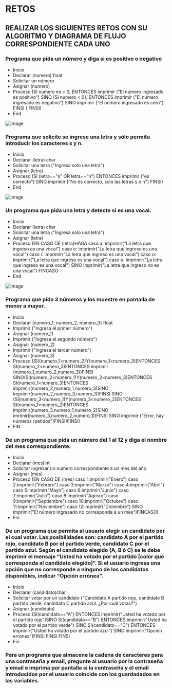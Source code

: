 # RETOS
## REALIZAR LOS SIGUIENTES RETOS CON SU ALGORITMO Y DIAGRAMA DE FLUJO CORRESPONDIENTE CADA UNO 

### Programa que pida un número y diga si es positivo o negativo
* Inicio
* Declarar (numero) float
* Solicitar un número
* Asignar (numero)
* Proceso (Si numero es > 0, ENTONCES imprimir ("El número ingresado es positivo") SINO (SI  numero <  0), ENTONCES imprimir ("El número ingresado es negativo")  SINO imprimir ("El número ingresado es cero") FINSI ) FINSI)
* End


![image](https://user-images.githubusercontent.com/101481188/160222558-d1f5b0b5-9def-44cb-a54b-0d6ee39eacf2.png)



### Programa que solicite se ingrese una letra y sólo permita introducir los caracteres s y n.
* Inicio
* Declarar (letra) char
* Solicitar una letra  ("Ingresa solo una letra")
* Asignar (letra)
* Proceso (SI (letra=="s" OR letra=="n") ENTONCES  imprimir  ("es correcto") SINO imprimir ("No es correcto, solo las letras s   o    n") FINSI)
* End

![image](https://user-images.githubusercontent.com/101481188/160223402-3e554797-5764-453a-89cc-9b9e8c0222b1.png)


### Un programa que pida una letra y detecte si es una vocal. 
* Inicio
*  Declarar (letra) char
*  Solicitar una letra ("Ingresa solo una letra")
*  Asignar (letra)
*  Proceso (EN CASO DE (letra)HAGA caso a: imprimir("La letra que ingreso es una vocal") caso e: imprimir("La letra que ingreso es una vocal") caso i: imprimir("La letra que ingreso es una vocal") caso o: imprimir("La letra que ingreso es una vocal") caso u: imprimir("La letra que ingreso es una vocal") SINO imprimir("La letra que ingreso no es una vocal") FINCASO
*  End

![image](https://user-images.githubusercontent.com/101481188/160247174-1dea82da-1daa-4236-abab-7ef485dc73eb.png)

### Programa que pida 3 números y los muestre en pantalla de menor a mayor.  
* Inicio
* Declarar (numero_1, numero_2, numero_3) float
* Imprimir ("Ingresa el primer número")
* Asignar (numero_1)
* Imprimir ("Ingresa el segundo número")
* Asignar (numero_2)
* Imprimir ("Ingresa el tercer número")
* Asignar (numero_3)
* Proceso (SI((numero_1<numero_2)Y(numero_1<numero_3)ENTONCES SI(numero_2<numero_3)ENTONCES imprimir (numero_1,numero_2,numero_3))FINSI SINO(SI(numero_2<numero_1)Y(numero_2<numero_3)ENTONCES SI(numero_1<numero_3)ENTONCES imprimir(numero_2,numero_1,numero_3)SINO imprimir(numero_2,numero_3,numero_1))FINSI SINO (SI(numero_3<numero_1)Y(numero_3<numero_2)ENTONCES SI(numero_1<numero_2)ENTONCES imprimir(numero_3,numero_1,numero_2)SINO imrimir(numero_3,numero_2,numero_1))FINSI SINO imprimir ("Error, hay números rpetidos")FINSI)FINSI)
* FIN
### De un programa que pida un número del 1 al 12 y diga el nombre del mes correspondiente.
* Inicio
* Declarar (mes)int
* Solicitar ingresar un numero correspondiente a un mes del año
* Asignar (mes)
* Proceso (EN CASO DE (mes) caso 1:imprimir("Enero") caso 2:imprimir("Febrero") caso 3:imprimir("Marzo") caso 4:imprimir("Abril") caso 5:imprimir("Mayo") caso 6:imprimir("Junio") caso 7:imprimir("Julio") caso 8:imprimir("Agosto") caso 9:imprimir("Septiembre") caso 10:imprimir("Octubre") caso 11:imprimir("Noviembre") caso 12:imprimir("Diciembre") SINO imprimir("El número ingresado no corresponde a un mes")FINCASO)
* Fin
### De un programa que permita al usuario elegir un candidato por el cual votar. Las posibilidades son: candidato A por el partido rojo, candidato B por el partido verde, candidato C por el partido azul. Según el candidato elegido (A, B ó C) se le debe imprimir el mensaje “Usted ha votado por el partido [color que corresponda al candidato elegido]”. Si el usuario ingresa una opción que no corresponde a ninguno de los candidatos disponibles, indicar “Opción errónea”.
* Inicio
* Declarar (candidato)char
* Solicitar votar por un candidato ("Candidato A partido rojo, candidato B partido verde, candidato C partido azul. ¿Por cuál votas?")
* Asignar (candidato)
* Proceso (SI(candidato=="A") ENTONCES imprimir("Usted ha votado por el partido rojo")SINO SI(candidato=="B") ENTONCES imprimir("Usted ha votado por el partido verde") SINO SI(candidato=="C") ENTONCES imprimir("Usted ha votado por el partido azul") SINO imprimir("Opción errónea")FINSI FINSI FINSI
* Fin
### Para un programa que almacene la cadena de caracteres para una contraseña y email, pregunte al usuario por la contraseña y email e imprima por pantalla si la contraseña y el email introducidos por el usuario coincide con los guardadados en las variables.

